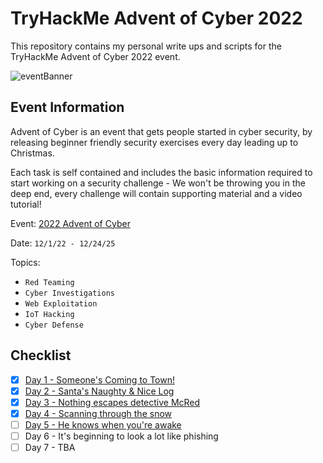 # TryHackMe Advent of Cyber 2022
This repository contains my personal write ups and scripts for the TryHackMe Advent of Cyber 2022 event.

![eventBanner](https://user-images.githubusercontent.com/65686765/205474766-107b3859-3f30-4e88-83f5-eea9bd594004.png)
## Event Information
Advent of Cyber is an event that gets people started in cyber security, by releasing beginner friendly security exercises every day leading up to Christmas.

Each task is self contained and includes the basic information required to start working on a security challenge - We won't be throwing you in the deep end, every challenge will contain supporting material and a video tutorial!

Event: [2022 Advent of Cyber](https://tryhackme.com/christmas)

Date: ```12/1/22 - 12/24/25```

Topics:
- `Red Teaming`
- `Cyber Investigations`
- `Web Exploitation`
- `IoT Hacking`
- `Cyber Defense`

## Checklist
- [X] [Day 1 - Someone's Coming to Town!](https://github.com/fyceu/THM-aoc2022/tree/main/Day%201%20-%20Someone's%20Coming%20to%20Town!)
- [x] [Day 2 - Santa's Naughty & Nice Log](https://github.com/fyceu/THM-aoc2022/tree/main/Day%202%20-%20Santa's%20Naughty%20%26%20Nice%20Log)
- [x] [Day 3 - Nothing escapes detective McRed](https://github.com/fyceu/THM-aoc2022/tree/main/Day%203%20-%20Nothing%20escapes%20detective%20McRed)
- [x] [Day 4 - Scanning through the snow](https://github.com/fyceu/THM-aoc2022/tree/main/Day%204%20-%20Scanning%20through%20the%20snow) 
- [ ] [Day 5 - He knows when you're awake](https://github.com/fyceu/THM-aoc2022/tree/main/Day%205%20-%20He%20knows%20when%20you're%20awake)
- [ ] Day 6 - It's beginning to look a lot like phishing
- [ ] Day 7 - TBA